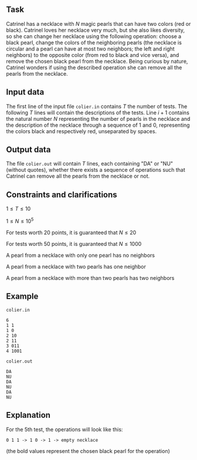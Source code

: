 ## Task

Catrinel has a necklace with $N$ magic pearls that can have two colors (red or black). Catrinel loves her necklace very much, but she also likes diversity, so she can change her necklace using the following operation: choose a black pearl, change the colors of the neighboring pearls (the necklace is circular and a pearl can have at most two neighbors; the left and right neighbors) to the opposite color (from red to black and vice versa), and remove the chosen black pearl from the necklace. Being curious by nature, Catrinel wonders if using the described operation she can remove all the pearls from the necklace.

## Input data

The first line of the input file `colier.in` contains $T$ the number of tests. The following $T$ lines will contain the descriptions of the tests. Line $i + 1$ contains the natural number $N$ representing the number of pearls in the necklace and the description of the necklace through a sequence of $1$ and $0$, representing the colors black and respectively red, unseparated by spaces.

## Output data

The file `colier.out` will contain $T$ lines, each containing "DA" or "NU" (without quotes), whether there exists a sequence of operations such that Catrinel can remove all the pearls from the necklace or not.

## Constraints and clarifications

$1 \leq T \leq 10$

$1 \leq N \leq 10^5$

For tests worth 20 points, it is guaranteed that $N \leq 20$

For tests worth 50 points, it is guaranteed that $N \leq 1000$

A pearl from a necklace with only one pearl has no neighbors

A pearl from a necklace with two pearls has one neighbor

A pearl from a necklace with more than two pearls has two neighbors

## Example

`colier.in`
```
6
1 1
1 0
2 10
2 11
3 011
4 1001
```

`colier.out`
```
DA
NU
DA
NU
DA
NU
```

## Explanation

For the 5th test, the operations will look like this:
```
0 1 1 -> 1 0 -> 1 -> empty necklace
```
(the bold values represent the chosen black pearl for the operation)